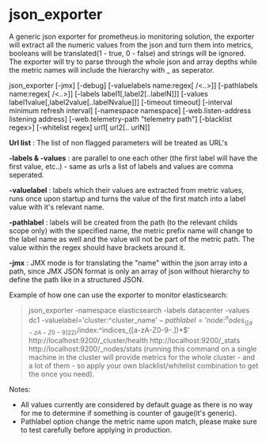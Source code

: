 # json_exporter

<p>A generic json exporter for prometheus.io monitoring solution, the exporter will extract all the numeric values from the json and turn them into metrics, booleans will be translated(1 - true, 0 - false) and strings will be ignored. The exporter will try to parse through the whole json and array depths while the metric names will include the hierarchy with _ as seperator.</p>

json_exporter [-jmx] [-debug] [-valuelabels name:regex[ /<..>]] [-pathlabels name:regex[ /<..>]] [-labels label1[,label2[..labelN]]] [-values label1value[,label2value[..labelNvalue]]] [-timeout timeout] [-interval minimum refresh interval] [-namespace namespace] [-web.listen-address listening address] [-web.telemetry-path "telemetry path"] [-blacklist regex>] [-whitelist regex] url1[ url2[.. urlN]]

**Url list** : The list of non flagged parameters will be treated as URL's

**-labels & -values** : are parallel to one each other (the first label will have the first value, etc..) - same as urls a list of labels and values are comma seperated.

**-valuelabel** : labels which their values are extracted from metric values, runs once upon startup and turns the value of the first match into a label value with it's relevant name.

**-pathlabel** : labels will be created from the path (to the relevant childs scope only) with the specified name, the  metric prefix name will change to the label name as well and the value will not be part of the metric path. The value within the regex should have brackets around it.

**-jmx** : JMX mode is for translating the "name" within the json array into a path, since JMX JSON format is only an array of json without hierarchy to define the path like in a structured JSON.

Example of how one can use the exporter to monitor elasticsearch:
>json_exporter -namespace elasticsearch -labels datacenter -values dc1 -valuelabel='cluster:^cluster_name$' -pathlabel='node:^nodes_([a-zA-Z0-9]{22})$/index:^indices_([a-zA-Z0-9-.])*$' http://localhost:9200/_cluster/health http://localhost:9200/_stats http://localhost:9200/_nodes/stats (running this command on a single machine in the cluster will provide metrics for the whole cluster - and a lot of them - so apply your own blacklist/whitelist combination to get the once you need).

Notes:
* All values currently are considered by default guage as there is no way for me to determine if something is counter of gauge(it's generic).
* Pathlabel option change the metric name upon match, please make sure to test carefully before applying in production.

